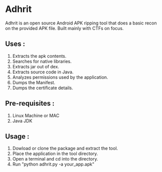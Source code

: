 # Adhrit
Adhrit is an open source Android APK ripping tool that does a basic recon on the provided APK file. Built mainly with CTFs on focus. 

## Uses :

1. Extracts the apk contents.
2. Searches for native libraries.
3. Extracts jar out of dex.
4. Extracts source code in Java.
5. Analyzes permissions used by the application.
6. Dumps the Manifest.
7. Dumps the certificate details.


## Pre-requisites :

1. Linux Machine or MAC
2. Java JDK

## Usage :

1. Dowload or clone the package and extract the tool.
2. Place the application in the tool directory. 
3. Open a terminal and cd into the directory.
4. Run "python adhrit.py -a your_app.apk" 
